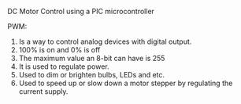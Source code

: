 DC Motor Control using a PIC microcontroller

PWM:
1. Is a way to control analog devices with digital output.
2. 100% is on  and 0% is off
3. The maximum value an 8-bit can have is 255
4. It is used to regulate power.
5. Used to dim or brighten bulbs, LEDs and etc.
6. Used to speed up or slow down a motor stepper by regulating the current supply.
